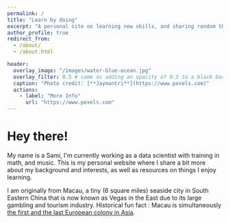 ```yaml
---
permalink: /
title: "Learn by doing"
excerpt: "A personal site on learning new skills, and sharing random things"
author_profile: true
redirect_from:
  - /about/
  - /about.html

header:
  overlay_image: "/images/water-blue-ocean.jpg"
  overlay_filter: 0.5 # same as adding an opacity of 0.5 to a black background
  caption: "Photo credit: [**Jaymantri**](https://www.pexels.com)"
  actions:
    - label: "More Info"
      url: "https://www.pexels.com"
---
```




# Hey there!

My name is a Sami, I'm currently working as a data scientist with training in math, and music. This is my personal website where I share a bit more about my background and interests, as well as resources on things I enjoy learning.

I am originally from Macau, a tiny (6 square miles) seaside city in South Eastern China that is now known as Vegas in the East due to its large gambling and tourism industry. Historical fun fact : Macau is simultaneously [the first and the last European colony in Asia](https://www.chicagotribune.com/news/ct-xpm-1999-12-22-9912220059-story.html).

